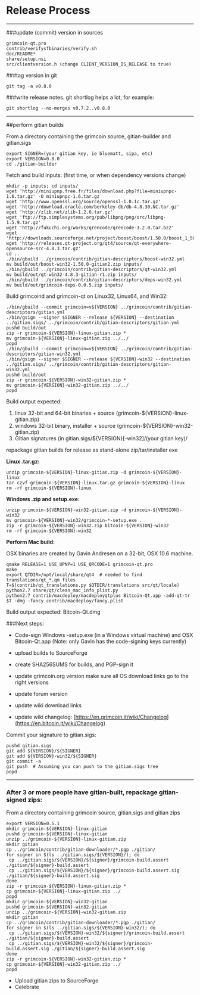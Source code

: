 Release Process
====================

* * *

###update (commit) version in sources


	grimcoin-qt.pro
	contrib/verifysfbinaries/verify.sh
	doc/README*
	share/setup.nsi
	src/clientversion.h (change CLIENT_VERSION_IS_RELEASE to true)

###tag version in git

	git tag -a v0.8.0

###write release notes. git shortlog helps a lot, for example:

	git shortlog --no-merges v0.7.2..v0.8.0

* * *

##perform gitian builds

 From a directory containing the grimcoin source, gitian-builder and gitian.sigs
  
	export SIGNER=(your gitian key, ie bluematt, sipa, etc)
	export VERSION=0.8.0
	cd ./gitian-builder

 Fetch and build inputs: (first time, or when dependency versions change)

	mkdir -p inputs; cd inputs/
	wget 'http://miniupnp.free.fr/files/download.php?file=miniupnpc-1.6.tar.gz' -O miniupnpc-1.6.tar.gz
	wget 'http://www.openssl.org/source/openssl-1.0.1c.tar.gz'
	wget 'http://download.oracle.com/berkeley-db/db-4.8.30.NC.tar.gz'
	wget 'http://zlib.net/zlib-1.2.6.tar.gz'
	wget 'ftp://ftp.simplesystems.org/pub/libpng/png/src/libpng-1.5.9.tar.gz'
	wget 'http://fukuchi.org/works/qrencode/qrencode-3.2.0.tar.bz2'
	wget 'http://downloads.sourceforge.net/project/boost/boost/1.50.0/boost_1_50_0.tar.bz2'
	wget 'http://releases.qt-project.org/qt4/source/qt-everywhere-opensource-src-4.8.3.tar.gz'
	cd ..
	./bin/gbuild ../grimcoin/contrib/gitian-descriptors/boost-win32.yml
	mv build/out/boost-win32-1.50.0-gitian2.zip inputs/
	./bin/gbuild ../grimcoin/contrib/gitian-descriptors/qt-win32.yml
	mv build/out/qt-win32-4.8.3-gitian-r1.zip inputs/
	./bin/gbuild ../grimcoin/contrib/gitian-descriptors/deps-win32.yml
	mv build/out/grimcoin-deps-0.0.5.zip inputs/

 Build grimcoind and grimcoin-qt on Linux32, Linux64, and Win32:
  
	./bin/gbuild --commit grimcoin=v${VERSION} ../grimcoin/contrib/gitian-descriptors/gitian.yml
	./bin/gsign --signer $SIGNER --release ${VERSION} --destination ../gitian.sigs/ ../grimcoin/contrib/gitian-descriptors/gitian.yml
	pushd build/out
	zip -r grimcoin-${VERSION}-linux-gitian.zip *
	mv grimcoin-${VERSION}-linux-gitian.zip ../../
	popd
	./bin/gbuild --commit grimcoin=v${VERSION} ../grimcoin/contrib/gitian-descriptors/gitian-win32.yml
	./bin/gsign --signer $SIGNER --release ${VERSION}-win32 --destination ../gitian.sigs/ ../grimcoin/contrib/gitian-descriptors/gitian-win32.yml
	pushd build/out
	zip -r grimcoin-${VERSION}-win32-gitian.zip *
	mv grimcoin-${VERSION}-win32-gitian.zip ../../
	popd

  Build output expected:

  1. linux 32-bit and 64-bit binaries + source (grimcoin-${VERSION}-linux-gitian.zip)
  2. windows 32-bit binary, installer + source (grimcoin-${VERSION}-win32-gitian.zip)
  3. Gitian signatures (in gitian.sigs/${VERSION}[-win32]/(your gitian key)/

repackage gitian builds for release as stand-alone zip/tar/installer exe

**Linux .tar.gz:**

	unzip grimcoin-${VERSION}-linux-gitian.zip -d grimcoin-${VERSION}-linux
	tar czvf grimcoin-${VERSION}-linux.tar.gz grimcoin-${VERSION}-linux
	rm -rf grimcoin-${VERSION}-linux

**Windows .zip and setup.exe:**

	unzip grimcoin-${VERSION}-win32-gitian.zip -d grimcoin-${VERSION}-win32
	mv grimcoin-${VERSION}-win32/grimcoin-*-setup.exe .
	zip -r grimcoin-${VERSION}-win32.zip bitcoin-${VERSION}-win32
	rm -rf grimcoin-${VERSION}-win32

**Perform Mac build:**

  OSX binaries are created by Gavin Andresen on a 32-bit, OSX 10.6 machine.

	qmake RELEASE=1 USE_UPNP=1 USE_QRCODE=1 grimcoin-qt.pro
	make
	export QTDIR=/opt/local/share/qt4  # needed to find translations/qt_*.qm files
	T=$(contrib/qt_translations.py $QTDIR/translations src/qt/locale)
	python2.7 share/qt/clean_mac_info_plist.py
	python2.7 contrib/macdeploy/macdeployqtplus Bitcoin-Qt.app -add-qt-tr $T -dmg -fancy contrib/macdeploy/fancy.plist

 Build output expected: Bitcoin-Qt.dmg

###Next steps:

* Code-sign Windows -setup.exe (in a Windows virtual machine) and
  OSX Bitcoin-Qt.app (Note: only Gavin has the code-signing keys currently)

* upload builds to SourceForge

* create SHA256SUMS for builds, and PGP-sign it

* update grimcoin.org version
  make sure all OS download links go to the right versions

* update forum version

* update wiki download links

* update wiki changelog: [https://en.grimcoin.it/wiki/Changelog](https://en.bitcoin.it/wiki/Changelog)

Commit your signature to gitian.sigs:

	pushd gitian.sigs
	git add ${VERSION}/${SIGNER}
	git add ${VERSION}-win32/${SIGNER}
	git commit -a
	git push  # Assuming you can push to the gitian.sigs tree
	popd

-------------------------------------------------------------------------

### After 3 or more people have gitian-built, repackage gitian-signed zips:

From a directory containing grimcoin source, gitian.sigs and gitian zips

	export VERSION=0.5.1
	mkdir grimcoin-${VERSION}-linux-gitian
	pushd grimcoin-${VERSION}-linux-gitian
	unzip ../grimcoin-${VERSION}-linux-gitian.zip
	mkdir gitian
	cp ../grimcoin/contrib/gitian-downloader/*.pgp ./gitian/
	for signer in $(ls ../gitian.sigs/${VERSION}/); do
	 cp ../gitian.sigs/${VERSION}/${signer}/grimcoin-build.assert ./gitian/${signer}-build.assert
	 cp ../gitian.sigs/${VERSION}/${signer}/grimcoin-build.assert.sig ./gitian/${signer}-build.assert.sig
	done
	zip -r grimcoin-${VERSION}-linux-gitian.zip *
	cp grimcoin-${VERSION}-linux-gitian.zip ../
	popd
	mkdir grimcoin-${VERSION}-win32-gitian
	pushd grimcoin-${VERSION}-win32-gitian
	unzip ../grimcoin-${VERSION}-win32-gitian.zip
	mkdir gitian
	cp ../grimcoin/contrib/gitian-downloader/*.pgp ./gitian/
	for signer in $(ls ../gitian.sigs/${VERSION}-win32/); do
	 cp ../gitian.sigs/${VERSION}-win32/${signer}/grimcoin-build.assert ./gitian/${signer}-build.assert
	 cp ../gitian.sigs/${VERSION}-win32/${signer}/grimcoin-build.assert.sig ./gitian/${signer}-build.assert.sig
	done
	zip -r grimcoin-${VERSION}-win32-gitian.zip *
	cp grimcoin-${VERSION}-win32-gitian.zip ../
	popd

- Upload gitian zips to SourceForge
- Celebrate 
